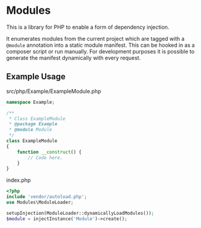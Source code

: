 # Modules

This is a library for PHP to enable a form of dependency injection.

It enumerates modules from the current project which are tagged with a `@module`
annotation into a static module manifest. This can be hooked in as a composer
script or run manually. For development purposes it is possible to generate the
manifest dynamically with every request.

## Example Usage

src/php/Example/ExampleModule.php
```php
namespace Example;

/**
 * Class ExampleModule
 * @package Example
 * @module Module
 */
class ExampleModule
{
    function __construct() {
        // Code here.
    }
}
```

index.php
```php
<?php
include 'vendor/autoload.php';
use Modules\ModuleLoader;

setupInjection(ModuleLoader::dynamicallyLoadModules());
$module = injectInstance('Module')->create();
```